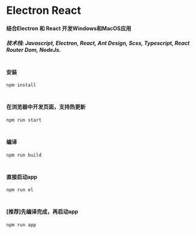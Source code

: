 # Electron React
#### 结合Electron 和 React 开发Windows和MacOS应用
##### 技术栈: Javascript, Electron, React, Ant Design, Scss, Typescript, React Router Dom, NodeJs.

#
#### 安装
``` javascript
npm install
```

#
#### 在浏览器中开发页面，支持热更新
``` javascript
npm run start
```

#
#### 编译
``` javascript
npm run build
```

#
#### 直接启动app
``` javascript
npm run el
```

#
#### [推荐]先编译完成，再启动app
``` javascript
npm run app
```

#